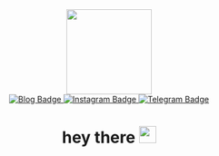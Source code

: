 <div id="header" align="center">
  <img src="https://media.giphy.com/media/v1.Y2lkPTc5MGI3NjExOWVmNmY5N2Y1M2YwMmNmNmMyNTcxZTNjMWViN2IyNTg1ZjMzNTZkYSZlcD12MV9pbnRlcm5hbF9naWZzX2dpZklkJmN0PWc/3o6ZsTLGsWNxoTNULm/giphy.gif" width="150"/>
<div id="badges">
  <a href="https://loremlte.space/">
    <img src="https://img.shields.io/badge/Blog-yellow?logo=linux&logoColor=black&style=for-the-badge" alt="Blog Badge"/>
  </a>
  <a href="www.instagram.com/yehorcheg/">
    <img src="https://img.shields.io/badge/Instagram-ff69b4?style=for-the-badge&logo=instagram&logoColor=white" alt="Instagram Badge"/>
  </a>
  <a href="your-twitter-URL">
    <img src="https://img.shields.io/badge/Telegram-blue?style=for-the-badge&logo=telegram&logoColor=white" alt="Telegram Badge"/>
  </a>
</div>
    <img src="https://komarev.com/ghpvc/?username=your-github-username&style=flat-square&color=blue" alt=""/>
  <h1>
  hey there
  <img src="https://media.giphy.com/media/hvRJCLFzcasrR4ia7z/giphy.gif" width="30px"/>
</h1>
</div>
